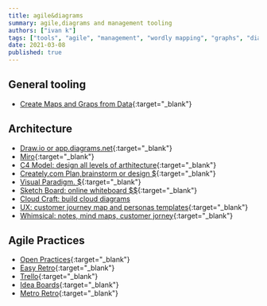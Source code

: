 ```yaml
---
title: agile&diagrams
summary: agile,diagrams and management tooling
authors: ["ivan k"]
tags: ["tools", "agile", "management", "wordly mapping", "graphs", "diagrams", "arthicteture"]
date: 2021-03-08
published: true
---
```


## General tooling

- [Create Maps and Graps from Data](https://kumu.io){:target="_blank"}

## Architecture

- [Draw.io or app.diagrams.net](https://app.diagrams.net){:target="_blank"}
- [Miro][miro]{:target="_blank"}
- [C4 Model: design all levels of arthitecture](https://c4model.com/){:target="_blank"}
- [Creately.com Plan,brainstorm or design $][creatly.com]{:target="_blank"}
- [Visual Paradigm. $](https://online.visual-paradigm.com/pricing){:target="_blank"}
- [Sketch Board: online whiteboard $$](https://sketchboard.io){:target="_blank"}
- [Cloud Craft: build cloud diagrams](https://cloudcraft.co/)
- [UX: customer journey map and personas templates](https://uxpressia.com/templates){:target="_blank"}
- [Whimsical: notes, mind maps, customer jorney](whimsical.com){:target="_blank"}

## Agile Practices

- [Open Practices](https://openpracticelibrary.com/){:target="_blank"}
- [Easy Retro](https://easyretro.io/){:target="_blank"}
- [Trello](https://trello.com/){:target="_blank"}
- [Idea Boards](https://ideaboardz.com/){:target="_blank"}
- [Metro Retro](https://metroretro.io/){:target="_blank"}

<!-- resources -->

[creatly.com]: https://creately.com/blog/diagrams/aws-templates-for-architecture-diagrams/
[miro]: https://miro.com/app/dashboard
